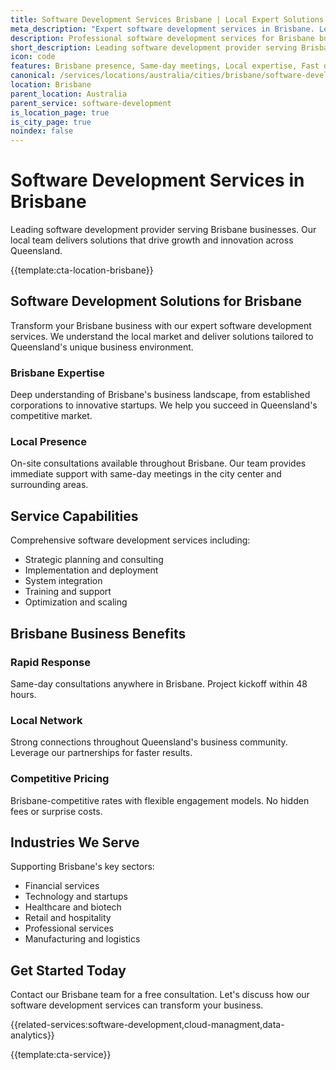 ```yaml
---
title: Software Development Services Brisbane | Local Expert Solutions
meta_description: "Expert software development services in Brisbane. Local team, same-day consultations, proven results. Transform your business today."
description: Professional software development services for Brisbane businesses
short_description: Leading software development provider serving Brisbane and Queensland.
icon: code
features: Brisbane presence, Same-day meetings, Local expertise, Fast deployment, Competitive rates, Proven track record
canonical: /services/locations/australia/cities/brisbane/software-development-brisbane.html
location: Brisbane
parent_location: Australia
parent_service: software-development
is_location_page: true
is_city_page: true
noindex: false
---
```


# Software Development Services in Brisbane

Leading software development provider serving Brisbane businesses. Our local team delivers solutions that drive growth and innovation across Queensland.

{{template:cta-location-brisbane}}

## Software Development Solutions for Brisbane

Transform your Brisbane business with our expert software development services. We understand the local market and deliver solutions tailored to Queensland's unique business environment.

### Brisbane Expertise

Deep understanding of Brisbane's business landscape, from established corporations to innovative startups. We help you succeed in Queensland's competitive market.

### Local Presence

On-site consultations available throughout Brisbane. Our team provides immediate support with same-day meetings in the city center and surrounding areas.

## Service Capabilities

Comprehensive software development services including:
- Strategic planning and consulting
- Implementation and deployment
- System integration
- Training and support
- Optimization and scaling

## Brisbane Business Benefits

### Rapid Response
Same-day consultations anywhere in Brisbane. Project kickoff within 48 hours.

### Local Network
Strong connections throughout Queensland's business community. Leverage our partnerships for faster results.

### Competitive Pricing
Brisbane-competitive rates with flexible engagement models. No hidden fees or surprise costs.

## Industries We Serve

Supporting Brisbane's key sectors:
- Financial services
- Technology and startups
- Healthcare and biotech
- Retail and hospitality
- Professional services
- Manufacturing and logistics

## Get Started Today

Contact our Brisbane team for a free consultation. Let's discuss how our software development services can transform your business.

{{related-services:software-development,cloud-managment,data-analytics}}

{{template:cta-service}}
